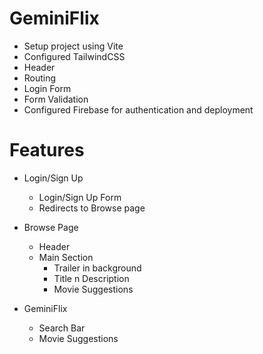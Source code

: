# GeminiFlix

- Setup project using Vite
- Configured TailwindCSS
- Header
- Routing
- Login Form
- Form Validation
- Configured Firebase for authentication and deployment

# Features

- Login/Sign Up

  - Login/Sign Up Form
  - Redirects to Browse page

- Browse Page

  - Header
  - Main Section
    - Trailer in background
    - Title n Description
    - Movie Suggestions

- GeminiFlix
  - Search Bar
  - Movie Suggestions
